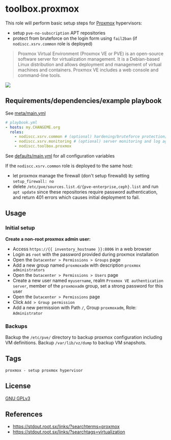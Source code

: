 # toolbox.proxmox

This role will perform basic setup steps for [Proxmox](hhttps://en.wikipedia.org/wiki/Proxmox_Virtual_Environment) hypervisors:
- setup `pve-no-subscription` APT repositories
- protect from bruteforce on the login form using `fail2ban` (if `nodiscc.xsrv.common` role is deployed)

> Proxmox Virtual Environment (Proxmox VE or PVE) is an open-source software server for virtualization management. It is a Debian-based Linux distribution and allows deployment and management of virtual machines and containers. Proxmox VE includes a web console and command-line tools.

[![](https://gitlab.com/nodiscc/toolbox/-/raw/master/DOC/SCREENSHOTS/7DYZfcC.png)](https://gitlab.com/nodiscc/toolbox/-/raw/master/DOC/SCREENSHOTS/7DYZfcC.png)


## Requirements/dependencies/example playbook

See [meta/main.yml](meta/main.yml)

```yaml
# playbook.yml
- hosts: my.CHANGEME.org
  roles:
    - nodiscc.xsrv.common # (optional) hardening/bruteforce protection/automatic security upgrades
    - nodiscc.xsrv.monitoring # (optional) server monitoring and log aggregation
    - nodiscc.toolbox.proxmox
```

See [defaults/main.yml](defaults/main.yml) for all configuration variables

If the `nodiscc.xsrv.common` role is deployed to the same host:
- let proxmox manage the firewall (don't setup firewalld) by setting `setup_firewall: no`
- delete `/etc/pve/sources.list.d/{pve-enterprise,ceph}.list` and run `apt update` since these repositories require password authentication, and return 401 errors which causes initial deployment to fail.

## Usage

### Initial setup

**Create a non-root proxmox admin user:**
- Access `https://{{ inventory_hostname }}:8006` in a web browser
- Login as `root` with the password provided during proxmox installation
- Open the `Datacenter > Permissions > Groups` page
- Add a new group named `proxmoxadm` with description `proxmox administrators`
- Open the `Datacenter > Permissions > Users` page
- Create a new user named `myusername`, realm `Proxmox VE authentication server`, member of the `proxmoxadm` group, set a strong password for this user
- Open the `Datacenter > Permissions` page
- Click `Add > Group permission`
- Add a new permission with Path `/`, Group `proxmoxadm`, Role: `Administrator`


### Backups

Backup the `/etc/pve/` directory to backup proxmox configuration including VM definitions. Backup `/var/lib/vz/dump` to backup VM snapshots.

## Tags

<!--BEGIN TAGS LIST-->
```
proxmox - setup proxmox hypervisor
```
<!--END TAGS LIST-->


## License

[GNU GPLv3](../../LICENSE)


## References

- https://stdout.root.sx/links/?searchterms=proxmox
- https://stdout.root.sx/links/?searchtags=virtualization

